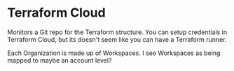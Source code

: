# Terraform Cloud

Monitors a Git repo for the Terraform structure. You can setup credentials in Terraform Cloud, but its doesn't seem like you can have a Terraform runner.

Each Organization is made up of Workspaces. I see Workspaces as being mapped to maybe an account level? 


